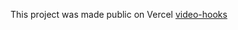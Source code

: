 This project was made public on Vercel [video-hooks](https://videos-hooks.jaroslawniescior.vercel.app/)
